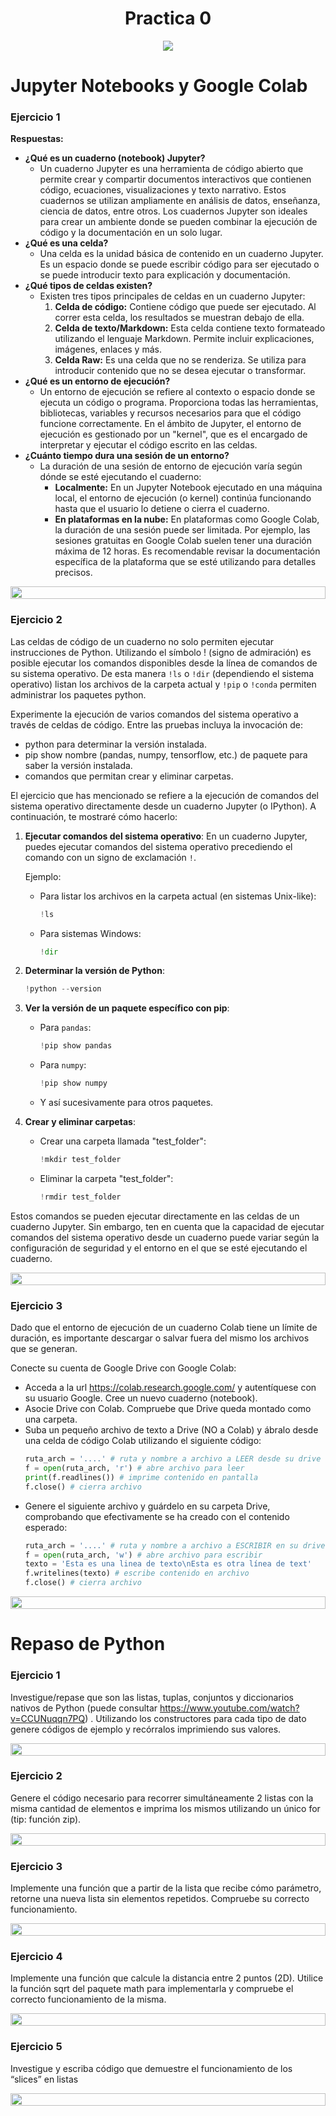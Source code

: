 <div align='center'>

# Practica 0

<img src='https://media.giphy.com/media/26mcXiGHOkDBrFqWVD/giphy.gif'></div>

# Jupyter Notebooks y Google Colab
### Ejercicio 1
**Respuestas:**
- **¿Qué es un cuaderno (notebook) Jupyter?**
  - Un cuaderno Jupyter es una herramienta de código abierto que permite crear y compartir documentos interactivos que contienen código, ecuaciones, visualizaciones y texto narrativo. Estos cuadernos se utilizan ampliamente en análisis de datos, enseñanza, ciencia de datos, entre otros. Los cuadernos Jupyter son ideales para crear un ambiente donde se pueden combinar la ejecución de código y la documentación en un solo lugar.
- **¿Qué es una celda?**
  - Una celda es la unidad básica de contenido en un cuaderno Jupyter. Es un espacio donde se puede escribir código para ser ejecutado o se puede introducir texto para explicación y documentación.
- **¿Qué tipos de celdas existen?**
  - Existen tres tipos principales de celdas en un cuaderno Jupyter:
    1. **Celda de código:** Contiene código que puede ser ejecutado. Al correr esta celda, los resultados se muestran debajo de ella.
    2. **Celda de texto/Markdown:** Esta celda contiene texto formateado utilizando el lenguaje Markdown. Permite incluir explicaciones, imágenes, enlaces y más.
    3. **Celda Raw:** Es una celda que no se renderiza. Se utiliza para introducir contenido que no se desea ejecutar o transformar.
- **¿Qué es un entorno de ejecución?**
  - Un entorno de ejecución se refiere al contexto o espacio donde se ejecuta un código o programa. Proporciona todas las herramientas, bibliotecas, variables y recursos necesarios para que el código funcione correctamente. En el ámbito de Jupyter, el entorno de ejecución es gestionado por un "kernel", que es el encargado de interpretar y ejecutar el código escrito en las celdas.
- **¿Cuánto tiempo dura una sesión de un entorno?**
  - La duración de una sesión de entorno de ejecución varía según dónde se esté ejecutando el cuaderno:
    - **Localmente:** En un Jupyter Notebook ejecutado en una máquina local, el entorno de ejecución (o kernel) continúa funcionando hasta que el usuario lo detiene o cierra el cuaderno.
    - **En plataformas en la nube:** En plataformas como Google Colab, la duración de una sesión puede ser limitada. Por ejemplo, las sesiones gratuitas en Google Colab suelen tener una duración máxima de 12 horas. Es recomendable revisar la documentación específica de la plataforma que se esté utilizando para detalles precisos.

<img src= 'https://i.gifer.com/origin/8c/8cd3f1898255c045143e1da97fbabf10_w200.gif' height="20" width="100%">

### Ejercicio 2

Las celdas de código de un cuaderno no solo permiten ejecutar instrucciones de Python. Utilizando el símbolo ! (signo de admiración) es posible ejecutar los comandos disponibles desde la línea de comandos de su sistema operativo. De esta manera `!ls` o `!dir` (dependiendo el sistema operativo) listan los archivos de la carpeta actual y `!pip` o `!conda` permiten administrar los paquetes python.

Experimente la ejecución de varios comandos del sistema operativo a través de celdas de código. Entre las
pruebas incluya la invocación de:
- python para determinar la versión instalada.
- pip show nombre (pandas, numpy, tensorflow, etc.) de paquete para saber la versión instalada.
- comandos que permitan crear y eliminar carpetas.


El ejercicio que has mencionado se refiere a la ejecución de comandos del sistema operativo directamente desde un cuaderno Jupyter (o IPython). A continuación, te mostraré cómo hacerlo:

1. **Ejecutar comandos del sistema operativo**: 
   En un cuaderno Jupyter, puedes ejecutar comandos del sistema operativo precediendo el comando con un signo de exclamación `!`.

   Ejemplo:
   - Para listar los archivos en la carpeta actual (en sistemas Unix-like):
     ```python
     !ls
     ```
   - Para sistemas Windows:
     ```python
     !dir
     ```

2. **Determinar la versión de Python**:
   ```python
   !python --version
   ```

3. **Ver la versión de un paquete específico con pip**:
   - Para `pandas`:
     ```python
     !pip show pandas
     ```
   - Para `numpy`:
     ```python
     !pip show numpy
     ```
   - Y así sucesivamente para otros paquetes.

4. **Crear y eliminar carpetas**:
   - Crear una carpeta llamada "test_folder":
     ```python
     !mkdir test_folder
     ```
   - Eliminar la carpeta "test_folder":
     ```python
     !rmdir test_folder
     ```

Estos comandos se pueden ejecutar directamente en las celdas de un cuaderno Jupyter. Sin embargo, ten en cuenta que la capacidad de ejecutar comandos del sistema operativo desde un cuaderno puede variar según la configuración de seguridad y el entorno en el que se esté ejecutando el cuaderno.

<img src= 'https://i.gifer.com/origin/8c/8cd3f1898255c045143e1da97fbabf10_w200.gif' height="20" width="100%">

### Ejercicio 3
Dado que el entorno de ejecución de un cuaderno Colab tiene un límite de duración, es importante descargar o salvar fuera del mismo los archivos que se generan.

Conecte su cuenta de Google Drive con Google Colab:

- Acceda a la url https://colab.research.google.com/ y autentíquese con su usuario Google. Cree un nuevo cuaderno (notebook).
- Asocie Drive con Colab. Compruebe que Drive queda montado como una carpeta.
- Suba un pequeño archivo de texto a Drive (NO a Colab) y ábralo desde una celda de código Colab utilizando el siguiente código:
  ```python
  ruta_arch = '....' # ruta y nombre a archivo a LEER desde su drive
  f = open(ruta_arch, 'r') # abre archivo para leer
  print(f.readlines()) # imprime contenido en pantalla
  f.close() # cierra archivo
  ```
- Genere el siguiente archivo y guárdelo en su carpeta Drive, comprobando que efectivamente se ha creado con el contenido esperado:
  ```python
  ruta_arch = '....' # ruta y nombre a archivo a ESCRIBIR en su drive
  f = open(ruta_arch, 'w') # abre archivo para escribir
  texto = 'Esta es una linea de texto\nEsta es otra línea de text'
  f.writelines(texto) # escribe contenido en archivo
  f.close() # cierra archivo
  ```

<img src= 'https://i.gifer.com/origin/8c/8cd3f1898255c045143e1da97fbabf10_w200.gif' height="20" width="100%">

# Repaso de Python

### Ejercicio 1
Investigue/repase que son las listas, tuplas, conjuntos y diccionarios nativos de Python (puede consultar https://www.youtube.com/watch?v=CCUNuqqn7PQ) . Utilizando los constructores para cada tipo de dato genere códigos de ejemplo y recórralos imprimiendo sus valores.

<img src= 'https://i.gifer.com/origin/8c/8cd3f1898255c045143e1da97fbabf10_w200.gif' height="20" width="100%">

### Ejercicio 2
Genere el código necesario para recorrer simultáneamente 2 listas con la misma cantidad de elementos e imprima los mismos utilizando un único for (tip: función zip).

<img src= 'https://i.gifer.com/origin/8c/8cd3f1898255c045143e1da97fbabf10_w200.gif' height="20" width="100%">

### Ejercicio 3
Implemente una función que a partir de la lista que recibe cómo parámetro, retorne una nueva lista sin elementos repetidos. Compruebe su correcto funcionamiento.

<img src= 'https://i.gifer.com/origin/8c/8cd3f1898255c045143e1da97fbabf10_w200.gif' height="20" width="100%">

### Ejercicio 4
Implemente una función que calcule la distancia entre 2 puntos (2D). Utilice la función sqrt del paquete math para implementarla y compruebe el correcto funcionamiento de la misma.

<img src= 'https://i.gifer.com/origin/8c/8cd3f1898255c045143e1da97fbabf10_w200.gif' height="20" width="100%">

### Ejercicio 5
Investigue y escriba código que demuestre el funcionamiento de los “slices” en listas

<img src= 'https://i.gifer.com/origin/8c/8cd3f1898255c045143e1da97fbabf10_w200.gif' height="20" width="100%">